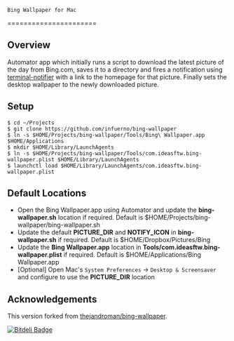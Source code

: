 	Bing Wallpaper for Mac
======================

Overview
--------

Automator app which initially runs a script to download the latest picture of the day from Bing.com, saves it to a directory and fires a notification using [terminal-notifier](https://github.com/julienXX/terminal-notifier) with a link to the homepage for that picture. Finally sets the desktop wallpaper to the newly downloaded picture.

Setup
-----

```
$ cd ~/Projects
$ git clone https://github.com/infuerno/bing-wallpaper
$ ln -s $HOME/Projects/bing-wallpaper/Tools/Bing\ Wallpaper.app $HOME/Applications
$ mkdir $HOME/Library/LaunchAgents
$ ln -s $HOME/Projects/bing-wallpaper/Tools/com.ideasftw.bing-wallpaper.plist $HOME/Library/LaunchAgents
$ launchctl load $HOME/Library/LaunchAgents/com.ideasftw.bing-wallpaper.plist

```

Default Locations
-----------------

* Open the Bing Wallpaper.app using Automator and update the **bing-wallpaper.sh** location if required. Default is $HOME/Projects/bing-wallpaper/bing-wallpaper.sh
* Update the default **PICTURE_DIR** and **NOTIFY_ICON** in **bing-wallpaper.sh** if required. Default is $HOME/Dropbox/Pictures/Bing
* Update the **Bing Wallpaper.app** location in **Tools/com.ideasftw.bing-wallpaper.plist** if required. Default is $HOME/Applications/Bing Wallpaper.app
* [Optional] Open Mac's `System Preferences` -> `Desktop & Screensaver` and configure to use the **PICTURE_DIR** location

Acknowledgements
----------------

This version forked from [thejandroman/bing-wallpaper](https://github.com/thejandroman/bing-wallpaper).



[![Bitdeli Badge](https://d2weczhvl823v0.cloudfront.net/infuerno/bing-wallpaper/trend.png)](https://bitdeli.com/free "Bitdeli Badge")
